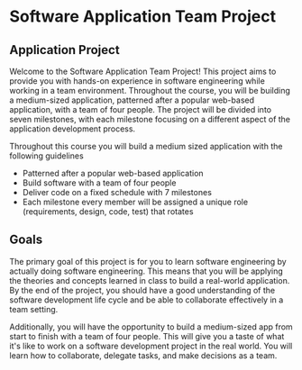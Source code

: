 # Software Application Team Project

## Application Project

Welcome to the Software Application Team Project! This project aims to provide you with hands-on experience in software engineering while working in a team environment. Throughout the course, you will be building a medium-sized application, patterned after a popular web-based application, with a team of four people. The project will be divided into seven milestones, with each milestone focusing on a different aspect of the application development process.

Throughout this course you will build a medium sized application with the following guidelines

* Patterned after a popular web-based application
* Build software with a team of four people
* Deliver code on a fixed schedule with 7 milestones
* Each milestone every member will be assigned a unique role (requirements, design, code, test) that rotates 


## Goals

The primary goal of this project is for you to learn software engineering by actually doing software engineering. This means that you will be applying the theories and concepts learned in class to build a real-world application. By the end of the project, you should have a good understanding of the software development life cycle and be able to collaborate effectively in a team setting.

Additionally, you will have the opportunity to build a medium-sized app from start to finish with a team of four people. This will give you a taste of what it's like to work on a software development project in the real world. You will learn how to collaborate, delegate tasks, and make decisions as a team.

